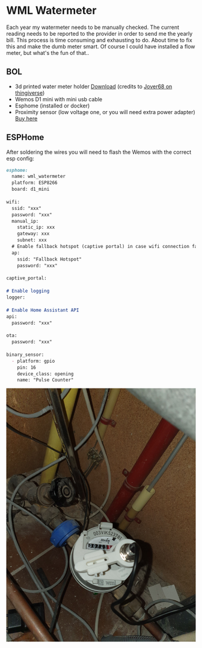 # WML Watermeter
Each year my watermeter needs to be manually checked. The current reading needs to be reported to the provider in order to send me the yearly bill. This process is time consuming and exhausting to do. About time to fix this and make the dumb meter smart. Of course I could have installed a flow meter, but what's the fun of that..

## BOL
- 3d printed water meter holder [Download](https://www.thingiverse.com/thing:4146391) (credits to [Jover68 on thingiverse](https://www.thingiverse.com/Jover68))
- Wemos D1 mini with mini usb cable
- Esphome (installed or docker)
- Proximity sensor (low voltage one, or you will need extra power adapter) [Buy here](https://nl.aliexpress.com/item/32826250006.html?spm=a2g0s.9042311.0.0.27424c4dB8gKjc)

## ESPHome
After soldering the wires you will need to flash the Wemos with the correct esp config:

```markdown
esphome:
  name: wml_watermeter
  platform: ESP8266
  board: d1_mini

wifi:
  ssid: "xxx"
  password: "xxx"
  manual_ip:
    static_ip: xxx
    gateway: xxx
    subnet: xxx
  # Enable fallback hotspot (captive portal) in case wifi connection fails
  ap:
    ssid: "Fallback Hotspot"
    password: "xxx"

captive_portal:

# Enable logging
logger:

# Enable Home Assistant API
api:
  password: "xxx"

ota:
  password: "xxx"

binary_sensor:
  - platform: gpio
    pin: 16
    device_class: opening
    name: "Pulse Counter"
```
![Image](https://github.com/CerielRoland/Domotica/blob/master/Watermeter/images/20200818_204403.jpg?raw=true)

